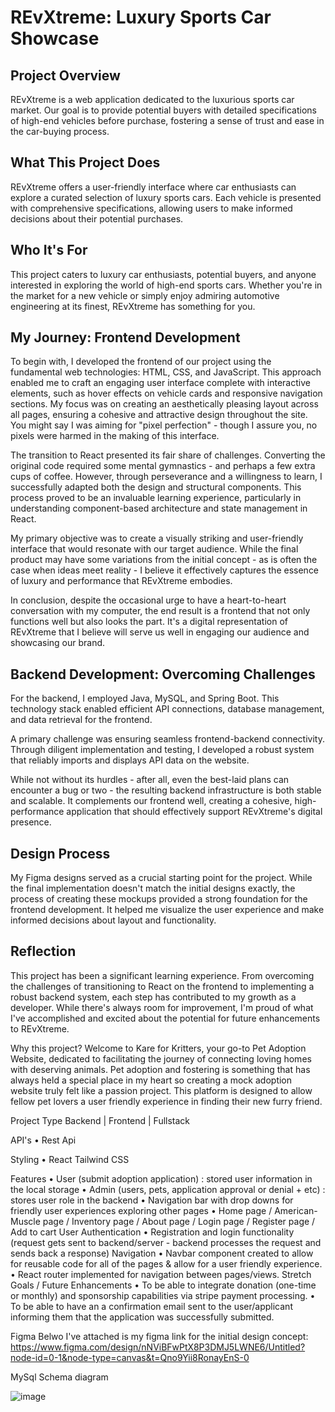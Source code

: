 # REvXtreme: Luxury Sports Car Showcase

## Project Overview

REvXtreme is a web application dedicated to the luxurious sports car market. Our goal is to provide potential buyers with detailed specifications of high-end vehicles before purchase, fostering a sense of trust and ease in the car-buying process.

## What This Project Does

REvXtreme offers a user-friendly interface where car enthusiasts can explore a curated selection of luxury sports cars. Each vehicle is presented with comprehensive specifications, allowing users to make informed decisions about their potential purchases.

## Who It's For

This project caters to luxury car enthusiasts, potential buyers, and anyone interested in exploring the world of high-end sports cars. Whether you're in the market for a new vehicle or simply enjoy admiring automotive engineering at its finest, REvXtreme has something for you.

## My Journey: Frontend Development

To begin with, I developed the frontend of our project using the fundamental web technologies: HTML, CSS, and JavaScript. This approach enabled me to craft an engaging user interface complete with interactive elements, such as hover effects on vehicle cards and responsive navigation sections. My focus was on creating an aesthetically pleasing layout across all pages, ensuring a cohesive and attractive design throughout the site. You might say I was aiming for "pixel perfection" - though I assure you, no pixels were harmed in the making of this interface.

The transition to React presented its fair share of challenges. Converting the original code required some mental gymnastics - and perhaps a few extra cups of coffee. However, through perseverance and a willingness to learn, I successfully adapted both the design and structural components. This process proved to be an invaluable learning experience, particularly in understanding component-based architecture and state management in React.

My primary objective was to create a visually striking and user-friendly interface that would resonate with our target audience. While the final product may have some variations from the initial concept - as is often the case when ideas meet reality - I believe it effectively captures the essence of luxury and performance that REvXtreme embodies.

In conclusion, despite the occasional urge to have a heart-to-heart conversation with my computer, the end result is a frontend that not only functions well but also looks the part. It's a digital representation of REvXtreme that I believe will serve us well in engaging our audience and showcasing our brand.

## Backend Development: Overcoming Challenges

For the backend, I employed Java, MySQL, and Spring Boot. This technology stack enabled efficient API connections, database management, and data retrieval for the frontend.

A primary challenge was ensuring seamless frontend-backend connectivity. Through diligent implementation and testing, I developed a robust system that reliably imports and displays API data on the website.

While not without its hurdles - after all, even the best-laid plans can encounter a bug or two - the resulting backend infrastructure is both stable and scalable. It complements our frontend well, creating a cohesive, high-performance application that should effectively support REvXtreme's digital presence.

## Design Process

My Figma designs served as a crucial starting point for the project. While the final implementation doesn't match the initial designs exactly, the process of creating these mockups provided a strong foundation for the frontend development. It helped me visualize the user experience and make informed decisions about layout and functionality.

## Reflection

This project has been a significant learning experience. From overcoming the challenges of transitioning to React on the frontend to implementing a robust backend system, each step has contributed to my growth as a developer. While there's always room for improvement, I'm proud of what I've accomplished and excited about the potential for future enhancements to REvXtreme.


Why this project?
Welcome to Kare for Kritters, your go-to Pet Adoption Website, dedicated to facilitating the journey of connecting loving homes with deserving animals. Pet adoption and fostering is something that has always held a special place in my heart so creating a mock adoption website truly felt like a passion project. This platform is designed to allow fellow pet lovers a user friendly experience in finding their new furry friend.

Project Type
Backend | Frontend | Fullstack

API's
• Rest Api

Styling
• React Tailwind CSS

Features
• User (submit adoption application) : stored user information in the local storage 
• Admin (users, pets, application approval or denial + etc) : stores user role in the backend
• Navigation bar with drop downs for friendly user experiences exploring other pages
• Home page / American-Muscle page / Inventory page / About page / Login page / Register page / Add to cart 
User Authentication
• Registration and login functionality (request gets sent to backend/server - backend processes the request and sends back a response) 
Navigation
• Navbar component created to allow for reusable code for all of the pages & allow for a user friendly experience.
• React router implemented for navigation between pages/views. 
Stretch Goals / Future Enhancements
• To be able to integrate donation (one-time or monthly) and sponsorship capabilities via stripe payment processing.
• To be able to have an a confirmation email sent to the user/applicant informing them that the application was successfully submitted.

Figma
Belwo I've attached is my figma link for the initial design concept: https://www.figma.com/design/nNViBFwPtX8P3DMJ5LWNE6/Untitled?node-id=0-1&node-type=canvas&t=Qno9Yii8RonayEnS-0

MySql Schema diagram

![image](https://github.com/user-attachments/assets/b6c9962f-18b8-4b75-98a4-b997883fd68b)




